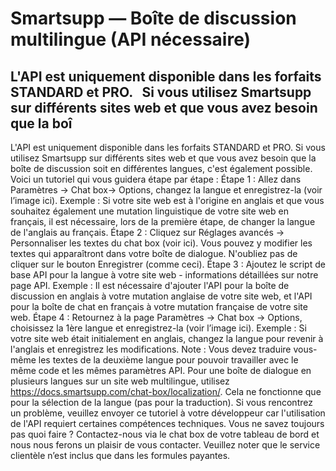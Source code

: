 # Smartsupp — Boîte de discussion multilingue (API nécessaire)
## L'API est uniquement disponible dans les forfaits STANDARD et PRO.   Si vous utilisez Smartsupp sur différents sites web et que vous avez besoin que la boî
L'API est uniquement disponible dans les forfaits STANDARD et PRO.
Si vous utilisez Smartsupp sur différents sites web et que vous avez besoin que la boîte de discussion soit en différentes langues, c'est également possible. Voici un tutoriel qui vous guidera étape par étape :
Étape 1 : Allez dans Paramètres → Chat box→ Options, changez la langue et enregistrez-la (voir l’image ici). Exemple : Si votre site web est à l'origine en anglais et que vous souhaitez également une mutation linguistique de votre site web en français, il est nécessaire, lors de la première étape, de changer la langue de l'anglais au français.
Étape 2 : Cliquez sur Réglages avancés → Personnaliser les textes du chat box (voir ici). Vous pouvez y modifier les textes qui apparaîtront dans votre boîte de dialogue. N'oubliez pas de cliquer sur le bouton Enregistrer (comme ceci). 
Étape 3 : Ajoutez le script de base API pour la langue à votre site web - informations détaillées sur notre page API. Exemple : Il est nécessaire d'ajouter l'API pour la boîte de discussion en anglais à votre mutation anglaise de votre site web, et l'API pour la boîte de chat en français à votre mutation française de votre site web.
Étape 4 : Retournez à la page Paramètres → Chat box → Options, choisissez la 1ère langue et enregistrez-la (voir l’image ici). Exemple : Si votre site web était initialement en anglais, changez la langue pour revenir à l'anglais et enregistrez les modifications.
Note : Vous devez traduire vous-même les textes de la deuxième langue pour pouvoir travailler avec le même code et les mêmes paramètres API.
Pour une boîte de dialogue en plusieurs langues sur un site web multilingue, utilisez https://docs.smartsupp.com/chat-box/localization/. Cela ne fonctionne que pour la sélection de la langue (pas pour la traduction).
Si vous rencontrez un problème, veuillez envoyer ce tutoriel à votre développeur car l'utilisation de l'API requiert certaines compétences techniques.
Vous ne savez toujours pas quoi faire ? Contactez-nous via le chat box de votre tableau de bord et nous nous ferons un plaisir de vous contacter. Veuillez noter que le service clientèle n’est inclus que dans les formules payantes.

